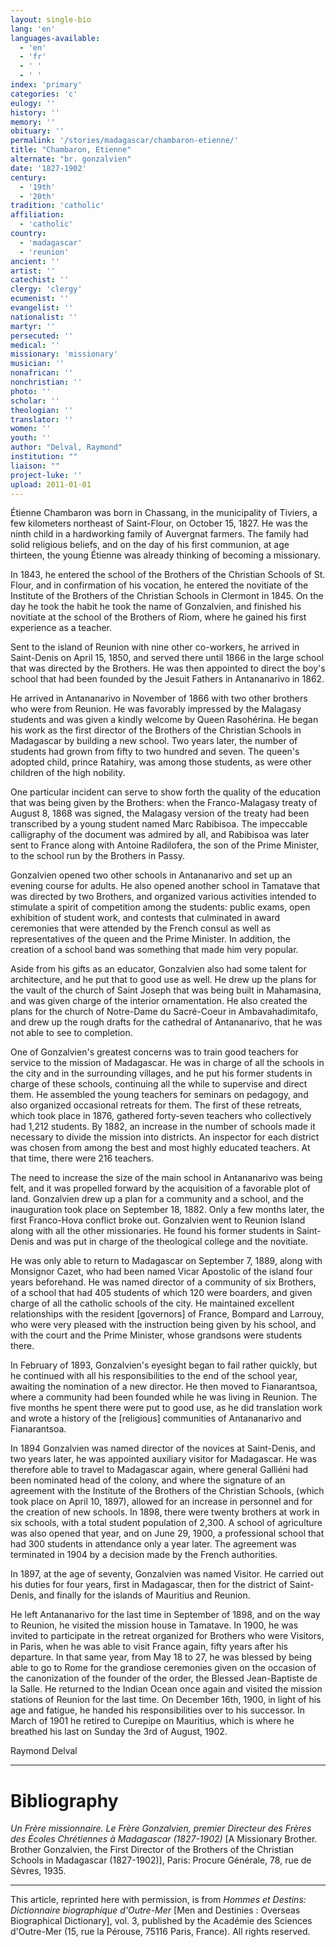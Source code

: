 ```yaml
---
layout: single-bio
lang: 'en'
languages-available:
  - 'en'
  - 'fr'
  - ' '
  - ' '
index: 'primary'
categories: 'c'
eulogy: ''
history: ''
memory: ''
obituary: ''
permalink: '/stories/madagascar/chambaron-etienne/'
title: "Chambaron, Etienne"
alternate: "br. gonzalvien"
date: '1827-1902'
century:
  - '19th'
  - '20th'
tradition: 'catholic'
affiliation:
  - 'catholic'
country:
  - 'madagascar'
  - 'reunion'
ancient: ''
artist: ''
catechist: ''
clergy: 'clergy'
ecumenist: ''
evangelist: ''
nationalist: ''
martyr: ''
persecuted: ''
medical: ''
missionary: 'missionary'
musician: ''
nonafrican: ''
nonchristian: ''
photo: ''
scholar: ''
theologian: ''
translator: ''
women: ''
youth: ''
author: "Delval, Raymond"
institution: ""
liaison: ""
project-luke: ''
upload: 2011-01-01
---
```




Étienne Chambaron was born in Chassang, in the municipality of Tiviers, a few kilometers northeast of Saint-Flour, on October 15, 1827. He was the ninth child in a hardworking family of Auvergnat farmers. The family had solid religious beliefs, and on the day of his first communion, at age thirteen, the young Étienne was already thinking of becoming a missionary.

In 1843, he entered the school of the Brothers of the Christian Schools of St. Flour, and in confirmation of his vocation, he entered the novitiate of the Institute of the Brothers of the Christian Schools in Clermont in 1845. On the day he took the habit he took the name of Gonzalvien, and finished his novitiate at the school of the Brothers of Riom, where he gained his first experience as a teacher.

Sent to the island of Reunion with nine other co-workers, he arrived in Saint-Denis on April 15, 1850, and served there until 1866 in the large school that was directed by the Brothers. He was then appointed to direct the boy's school that had been founded by the Jesuit Fathers in Antananarivo in 1862.

He arrived in Antananarivo in November of 1866 with two other brothers who were from Reunion. He was favorably impressed by the Malagasy students and was given a kindly welcome by Queen Rasohérina. He began his work as the first director of the Brothers of the Christian Schools in Madagascar by building a new school. Two years later, the number of students had grown from fifty to two hundred and seven. The queen's adopted child, prince Ratahiry, was among those students, as were other children of the high nobility.

One particular incident can serve to show forth the quality of the education that was being given by the Brothers: when the Franco-Malagasy treaty of August 8, 1868 was signed, the Malagasy version of the treaty had been transcribed by a young student named Marc Rabibisoa. The impeccable calligraphy of the document was admired by all, and Rabibisoa was later sent to France along with Antoine Radilofera, the son of the Prime Minister, to the school run by the Brothers in Passy.

Gonzalvien opened two other schools in Antananarivo and set up an evening course for adults. He also opened another school in Tamatave that was directed by two Brothers, and organized various activities intended to stimulate a spirit of competition among the students: public exams, open exhibition of student work, and contests that culminated in award ceremonies that were attended by the French consul as well as representatives of the queen and the Prime Minister. In addition, the creation of a school band was something that made him very popular.

Aside from his gifts as an educator, Gonzalvien also had some talent for architecture, and he put that to good use as well. He drew up the plans for the vault of the church of Saint Joseph that was being built in Mahamasina, and was given charge of the interior ornamentation. He also created the plans for the church of Notre-Dame du Sacré-Coeur in Ambavahadimitafo, and drew up the rough drafts for the cathedral of Antananarivo, that he was not able to see to completion.

One of Gonzalvien's greatest concerns was to train good teachers for service to the mission of Madagascar. He was in charge of all the schools in the city and in the surrounding villages, and he put his former students in charge of these schools, continuing all the while to supervise and direct them. He assembled the young teachers for seminars on pedagogy, and also organized occasional retreats for them. The first of these retreats, which took place in 1876, gathered forty-seven teachers who collectively had 1,212 students. By 1882, an increase in the number of schools made it necessary to divide the mission into districts. An inspector for each district was chosen from among the best and most highly educated teachers. At that time, there were 216 teachers.

The need to increase the size of the main school in Antananarivo was being felt, and it was propelled forward by the acquisition of a favorable plot of land. Gonzalvien drew up a plan for a community and a school, and the inauguration took place on September 18, 1882. Only a few months later, the first Franco-Hova conflict broke out. Gonzalvien went to Reunion Island along with all the other missionaries. He found his former students in Saint-Denis and was put in charge of the theological college and the novitiate.

He was only able to return to Madagascar on September 7, 1889, along with Monsignor Cazet, who had been named Vicar Apostolic of the island four years beforehand. He was named director of a community of six Brothers, of a school that had 405 students of which 120 were boarders, and given charge of all the catholic schools of the city. He maintained excellent relationships with the resident [governors] of France, Bompard and Larrouy, who were very pleased with the instruction being given by his school, and with the court and the Prime Minister, whose grandsons were students there.

In February of 1893, Gonzalvien's eyesight began to fail rather quickly, but he continued with all his responsibilities to the end of the school year, awaiting the nomination of a new director. He then moved to Fianarantsoa, where a community had been founded while he was living in Reunion. The five months he spent there were put to good use, as he did translation work and wrote a history of the [religious] communities of Antananarivo and Fianarantsoa.

In 1894 Gonzalvien was named director of the novices at Saint-Denis, and two years later, he was appointed auxiliary visitor for Madagascar. He was therefore able to travel to Madagascar again, where general Galliéni had been nominated head of the colony, and where the signature of an agreement with the Institute of the Brothers of the Christian Schools, (which took place on April 10, 1897), allowed for an increase in personnel and for the creation of new schools. In 1898, there were twenty brothers at work in six schools, with a total student population of 2,300. A school of agriculture was also opened that year, and on June 29, 1900, a professional school that had 300 students in attendance only a year later. The agreement was terminated in 1904 by a decision made by the French authorities.

In 1897, at the age of seventy, Gonzalvien was named Visitor. He carried out his duties for four years, first in Madagascar, then for the district of Saint-Denis, and finally for the islands of Mauritius and Reunion.

He left Antananarivo for the last time in September of 1898, and on the way to Reunion, he visited the mission house in Tamatave. In 1900, he was invited to participate in the retreat organized for Brothers who were Visitors, in Paris, when he was able to visit France again, fifty years after his departure. In that same year, from May 18 to 27, he was blessed by being able to go to Rome for the grandiose ceremonies given on the occasion of the canonization of the founder of the order, the Blessed Jean-Baptiste de la Salle. He returned to the Indian Ocean once again and visited the mission stations of Reunion for the last time. On December 16th, 1900, in light of his age and fatigue, he handed his responsibilities over to his successor. In March of 1901 he retired to Curepipe on Mauritius, which is where he breathed his last on Sunday the 3rd of August, 1902.

Raymond Delval

---

# Bibliography

*Un Frère missionnaire. Le Frère Gonzalvien, premier Directeur des Frères des Écoles Chrétiennes à Madagascar (1827-1902)* [A Missionary Brother. Brother Gonzalvien, the First Director of the Brothers of the Christian Schools in Madagascar (1827-1902)], Paris: Procure Générale, 78, rue de Sèvres, 1935.

---

This article, reprinted here with permission, is from *Hommes et Destins: Dictionnaire biographique d'Outre-Mer* [Men and Destinies : Overseas Biographical Dictionary], vol. 3, published by the Académie des Sciences d'Outre-Mer (15, rue la Pérouse, 75116 Paris, France). All rights reserved.
